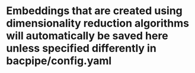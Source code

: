 # Embeddings that are created using dimensionality reduction algorithms will automatically be saved here unless specified differently in bacpipe/config.yaml